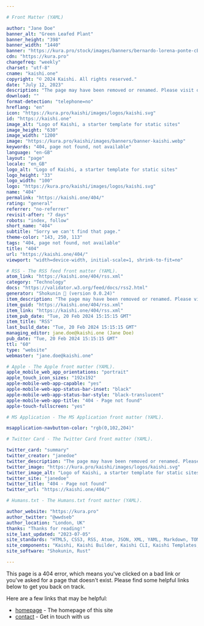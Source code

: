 ```yaml
---

# Front Matter (YAML)

author: "Jane Doe"
banner_alt: "Green Leafed Plant"
banner_height: "398"
banner_width: "1440"
banner: "https://kura.pro/stock/images/banners/bernardo-lorena-ponte-cEp2Tow6XKk.webp"
cdn: "https://kura.pro"
changefreq: "weekly"
charset: "utf-8"
cname: "kaishi.one"
copyright: "© 2024 Kaishi. All rights reserved."
date: "July 12, 2023"
description: "The page may have been removed or renamed. Please visit our homepage for more information."
download: ""
format-detection: "telephone=no"
hreflang: "en"
icon: "https://kura.pro/kaishi/images/logos/kaishi.svg"
id: "https://kaishi.one"
image_alt: "Logo of Kaishi, a starter template for static sites"
image_height: "630"
image_width: "1200"
image: "https://kura.pro/kaishi/images/banners/banner-kaishi.webp"
keywords: "404, page not found, not available"
language: "en-GB"
layout: "page"
locale: "en_GB"
logo_alt: "Logo of Kaishi, a starter template for static sites"
logo_height: "33"
logo_width: "100"
logo: "https://kura.pro/kaishi/images/logos/kaishi.svg"
name: "404"
permalink: "https://kaishi.one/404/"
rating: "general"
referrer: "no-referrer"
revisit-after: "7 days"
robots: "index, follow"
short_name: "404"
subtitle: "Sorry we can't find that page."
theme-color: "143, 250, 113"
tags: "404, page not found, not available"
title: "404"
url: "https://kaishi.one/404/"
viewport: "width=device-width, initial-scale=1, shrink-to-fit=no"

# RSS - The RSS feed front matter (YAML).
atom_link: "https://kaishi.one/404/rss.xml"
category: "Technology"
docs: "https://validator.w3.org/feed/docs/rss2.html"
generator: "Shokunin 🦀 (version 0.0.24)"
item_description: "The page may have been removed or renamed. Please visit our homepage for more information."
item_guid: "https://kaishi.one/404/rss.xml"
item_link: "https://kaishi.one/404/rss.xml"
item_pub_date: "Tue, 20 Feb 2024 15:15:15 GMT"
item_title: "RSS"
last_build_date: "Tue, 20 Feb 2024 15:15:15 GMT"
managing_editor: jane.doe@kaishi.one (Jane Doe)
pub_date: "Tue, 20 Feb 2024 15:15:15 GMT"
ttl: "60"
type: "website"
webmaster: "jane.doe@kaishi.one"

# Apple - The Apple front matter (YAML).
apple_mobile_web_app_orientations: "portrait"
apple_touch_icon_sizes: "192x192"
apple-mobile-web-app-capable: "yes"
apple-mobile-web-app-status-bar-inset: "black"
apple-mobile-web-app-status-bar-style: "black-translucent"
apple-mobile-web-app-title: "404 - Page not found"
apple-touch-fullscreen: "yes"

# MS Application - The MS Application front matter (YAML).

msapplication-navbutton-color: "rgb(0,102,204)"

# Twitter Card - The Twitter Card front matter (YAML).

twitter_card: "summary"
twitter_creator: "janedoe"
twitter_description: "The page may have been removed or renamed. Please visit our homepage for more information."
twitter_image: "https://kura.pro/kaishi/images/logos/kaishi.svg"
twitter_image_alt: "Logo of Kaishi, a starter template for static sites"
twitter_site: "janedoe"
twitter_title: "404 - Page not found"
twitter_url: "https://kaishi.one/404/"

# Humans.txt - The Humans.txt front matter (YAML).

author_website: "https://kura.pro"
author_twitter: "@wwdseb"
author_location: "London, UK"
thanks: "Thanks for reading!"
site_last_updated: "2023-07-05"
site_standards: "HTML5, CSS3, RSS, Atom, JSON, XML, YAML, Markdown, TOML"
site_components: "Kaishi, Kaishi Builder, Kaishi CLI, Kaishi Templates, Kaishi Themes"
site_software: "Shokunin, Rust"

---
```


This page is a 404 error, which means you've clicked on a bad link or you've
asked for a page that doesn't exist. Please find some helpful links below to
get you back on track.

Here are a few links that may be helpful:

- [homepage](/) - The homepage of this site
- [contact](/contact/) - Get in touch with us
